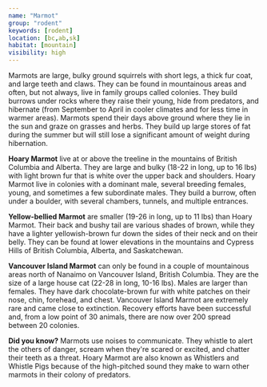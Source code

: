 ```yaml
---
name: "Marmot"
group: "rodent"
keywords: [rodent]
location: [bc,ab,sk]
habitat: [mountain]
visibility: high
---
```

Marmots are large, bulky ground squirrels with short legs, a thick fur coat, and large teeth and claws. They can be found in mountainous areas and often, but not always, live in family groups called colonies. They build burrows under rocks where they raise their young, hide from predators, and hibernate (from September to April in cooler climates and for less time in warmer areas). Marmots spend their days above ground where they lie in the sun and graze on grasses and herbs. They build up large stores of fat during the summer but will still lose a significant amount of weight during hibernation.

**Hoary Marmot** live at or above the treeline in the mountains of British Columbia and Alberta. They are large and bulky (18-22 in long, up to 16 lbs) with light brown fur that is white over the upper back and shoulders. Hoary Marmot live in colonies with a dominant male, several breeding females, young, and sometimes a few subordinate males. They build a burrow, often under a boulder, with several chambers, tunnels, and multiple entrances.

**Yellow-bellied Marmot** are smaller (19-26 in long, up to 11 lbs) than Hoary Marmot. Their back and bushy tail are various shades of brown, while they have a lighter yellowish-brown fur down the sides of their neck and on their belly. They can be found at lower elevations in the mountains and Cypress Hills of British Columbia, Alberta, and Saskatchewan.

**Vancouver Island Marmot** can only be found in a couple of mountainous areas north of Nanaimo on Vancouver Island, British Columbia. They are the size of a large house cat (22-28 in long, 10-16 lbs). Males are larger than females. They have dark chocolate-brown fur with white patches on their nose, chin, forehead, and chest. Vancouver Island Marmot are extremely rare and came close to extinction. Recovery efforts have been successful and, from a low point of 30 animals, there are now over 200 spread between 20 colonies.

**Did you know?** Marmots use noises to communicate. They whistle to alert the others of danger, scream when they're scared or excited, and chatter their teeth as a threat. Hoary Marmot are also known as Whistlers and Whistle Pigs because of the high-pitched sound they make to warn other marmots in their colony of predators. 
